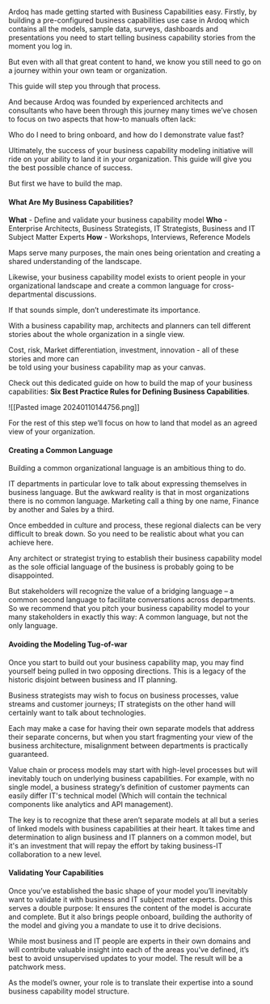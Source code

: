 Ardoq has made getting started with Business Capabilities easy. Firstly, by building a pre-configured business capabilities use case in Ardoq which contains all the models, sample data, surveys, dashboards and presentations you need to start telling business capability stories from the moment you log in.

But even with all that great content to hand, we know you still need to go on a journey within your own team or organization.

This guide will step you through that process.

And because Ardoq was founded by experienced architects and consultants who have been through this journey many times we’ve chosen to focus on two aspects that how-to manuals often lack:

Who do I need to bring onboard, and how do I demonstrate value fast?

Ultimately, the success of your business capability modeling initiative will ride on your ability to land it in your organization. This guide will give you the best possible chance of success.

But first we have to build the map.

#### What Are My Business Capabilities?

**What** - Define and validate your business capability model
**Who** - Enterprise Architects, Business Strategists, IT Strategists, Business and IT Subject Matter Experts
**How** - Workshops, Interviews, Reference Models

Maps serve many purposes, the main ones being orientation and creating a shared understanding of the landscape.

Likewise, your business capability model exists to orient people in your organizational landscape and create a common language for cross-departmental discussions.

If that sounds simple, don’t underestimate its importance.

With a business capability map, architects and planners can tell different stories about the whole organization in a single view.

Cost, risk, Market differentiation, investment, innovation - all of these stories and more can  
be told using your business capability map as your canvas.

Check out this dedicated guide on how to build the map of your business capabilities: **Six Best Practice Rules for Defining Business Capabilities**.

![[Pasted image 20240110144756.png]]

For the rest of this step we’ll focus on how to land that model as an agreed view of your organization.

#### Creating a Common Language

Building a common organizational language is an ambitious thing to do.

IT departments in particular love to talk about expressing themselves in business language. But the awkward reality is that in most organizations there is no common language. Marketing call a thing by one name, Finance by another and Sales by a third.

Once embedded in culture and process, these regional dialects can be very difficult to break down. So you need to be realistic about what you can achieve here.

Any architect or strategist trying to establish their business capability model as the sole official language of the business is probably going to be disappointed.

But stakeholders will recognize the value of a bridging language – a common second language to facilitate conversations across departments. So we recommend that you pitch your business capability model to your many stakeholders in exactly this way: A common language, but not the only language.

#### Avoiding the Modeling Tug-of-war

Once you start to build out your business capability map, you may find yourself being pulled in two opposing directions. This is a legacy of the historic disjoint between business and IT planning.

Business strategists may wish to focus on business processes, value streams and customer journeys; IT strategists on the other hand will certainly want to talk about technologies.

Each may make a case for having their own separate models that address their separate concerns, but when you start fragmenting your view of the business architecture, misalignment between departments is practically guaranteed.

Value chain or process models may start with high-level processes but will inevitably touch on underlying business capabilities. For example, with no single model, a business strategy’s definition of customer payments can easily differ IT's technical model (Which will contain the technical components like analytics and API management).

The key is to recognize that these aren’t separate models at all but a series of linked models with business capabilities at their heart. It takes time and determination to align business and IT planners on a common model, but it's an investment that will repay the effort by taking business-IT collaboration to a new level.

#### Validating Your Capabilities
Once you’ve established the basic shape of your model you’ll inevitably want to validate it with business and IT subject matter experts. Doing this serves a double purpose: It ensures the content of the model is accurate and complete. But it also brings people onboard, building the authority of the model and giving you a mandate to use it to drive decisions.

While most business and IT people are experts in their own domains and will contribute valuable insight into each of the areas you’ve defined, it’s best to avoid unsupervised updates to your model. The result will be a patchwork mess.

As the model’s owner, your role is to translate their expertise into a sound business capability model structure.


